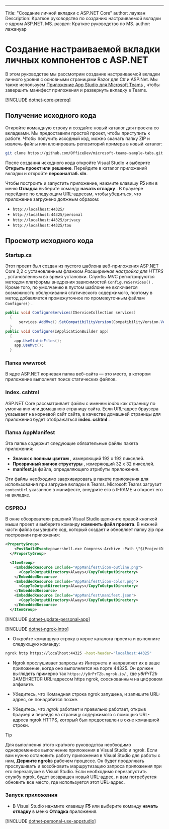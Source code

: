 ---
Title: "Создание личной вкладки с ASP.NET Core" author: лаужан Description: Краткое руководство по созданию настраиваемой вкладки с ядром ASP.NET.
MS. раздел: Краткое руководство по MS. author: лажануар
# <a name="create-a-custom-personal-tab-with-aspnet-core"></a>Создание настраиваемой вкладки личных компонентов с ASP.NET

В этом руководстве мы рассмотрим создание настраиваемой вкладки личного уровня с основными страницами Razor для C# и ASP.Net. Мы также используем [Приложение App Studio для Microsoft Teams](~/concepts/build-and-test/app-studio-overview.md) , чтобы завершить манифест приложения и развернуть вкладку в Teams.

[!INCLUDE [dotnet-core-prereq](~/includes/tabs/dotnet-core-prereq.md)]

## <a name="get-the-source-code"></a>Получение исходного кода

Откройте командную строку и создайте новый каталог для проекта со вкладками. Мы предоставили простой проект, чтобы приступить к работе. Чтобы получить исходный код, можно скачать папку ZIP и извлечь файлы или клонировать репозиторий примера в новый каталог:

```bash
git clone https://github.com/OfficeDev/microsoft-teams-sample-tabs.git
```

После создания исходного кода откройте Visual Studio и выберите **Открыть проект или решение**. Перейдите в каталог приложений вкладки и откройте **персоналтаб. sln**.

Чтобы построить и запустить приложение, нажмите клавишу **F5** или в меню **Отладка** выберите команду **начать отладку** . В браузере перейдите по следующим URL-адресам, чтобы убедиться, что приложение загружено должным образом:

- `http://localhost:44325/`
- `http://localhost:44325/personal`
- `http://localhost:44325/privacy`
- `http://localhost:44325/tou`

## <a name="review-the-source-code"></a>Просмотр исходного кода

### <a name="startupcs"></a>Startup.cs

Этот проект был создан из пустого шаблона веб-приложения ASP.NET Core 2,2 с установленным флажком *Расширенная настройка для HTTPS* , установленным во время установки. Службы MVC регистрируются методом платформы внедрения зависимостей `ConfigureServices()` . Кроме того, по умолчанию в пустом шаблоне не включается возможность обслуживания статического содержимого, поэтому в метод добавляется промежуточное по промежуточным файлам `Configure()` .

```csharp
public void ConfigureServices(IServiceCollection services)
  {
      services.AddMvc().SetCompatibilityVersion(CompatibilityVersion.Version_2_2);
  }
public void Configure(IApplicationBuilder app)
  {
    app.UseStaticFiles();
    app.UseMvc();
  }
```

### <a name="wwwroot-folder"></a>Папка wwwroot

В ядре ASP.NET корневая папка веб-сайта — это место, в котором приложение выполняет поиск статических файлов.

### <a name="indexcshtml"></a>Index. cshtml

ASP.NET Core рассматривает файлы с именем *index* как страницу по умолчанию или домашнюю страницу сайта. Если URL-адрес браузера указывает на корневой сайт сайта, в качестве домашней страницы для приложения будет отображаться **index. cshtml** .

### <a name="appmanifest-folder"></a>Папка AppManifest

Эта папка содержит следующие обязательные файлы пакета приложения:

- **Значок с полным цветом** , измеряющий 192 x 192 пикселей.
- **Прозрачный значок структуры** , измеряющий 32 x 32 пикселей.
- **manifest.js** файла, определяющего атрибуты приложения.

Эти файлы необходимо заархивировать в пакете приложения для использования при загрузке вкладки в Teams. Microsoft Teams загрузит `contentUrl` указанное в манифесте, внедрите его в IFRAME и откроет его на вкладке.

### <a name="csproj"></a>CSPROJ

В окне обозревателя решений Visual Studio щелкните правой кнопкой мыши проект и выберите команду **изменить файл проекта**. В нижней части файла вы увидите код, который создает и обновляет папку zip при построении приложения:

```xml
<PropertyGroup>
    <PostBuildEvent>powershell.exe Compress-Archive -Path \"$(ProjectDir)AppManifest\*\" -DestinationPath \"$(TargetDir)tab.zip\" -Force</PostBuildEvent>
  </PropertyGroup>

  <ItemGroup>
    <EmbeddedResource Include="AppManifest\icon-outline.png">
      <CopyToOutputDirectory>Always</CopyToOutputDirectory>
    </EmbeddedResource>
    <EmbeddedResource Include="AppManifest\icon-color.png">
      <CopyToOutputDirectory>Always</CopyToOutputDirectory>
    </EmbeddedResource>
    <EmbeddedResource Include="AppManifest\manifest.json">
      <CopyToOutputDirectory>Always</CopyToOutputDirectory>
    </EmbeddedResource>
  </ItemGroup>
```

[!INCLUDE  [dotnet-update-personal-app](~/includes/tabs/dotnet-update-personal-app.md)]

[!INCLUDE [dotnet-ngrok-intro](~/includes/tabs/dotnet-ngrok-intro.md)]

- Откройте командную строку в корне каталога проекта и выполните следующую команду:

```bash
ngrok http https://localhost:44325 -host-header="localhost:44325"
```

- Ngrok прослушивает запросы из Интернета и направляет их в ваше приложение, когда оно выполняется на порте 44325.  Он должен выглядеть примерно так `https://y8rPrT2b.ngrok.io/` , где *y8rPrT2b* ЗАМЕНЯЕТСЯ URL-адресом https ngrok, сооснованным на цифровом алфавите.

- Убедитесь, что Командная строка ngrok запущена, и запишите URL-адрес, он понадобится позже.

- Убедитесь, что *ngrok* работает и правильно работает, открыв браузер и перейдя на страницу содержимого с помощью URL-адреса ngrok HTTPS, который был предоставлен в окне командной строки.

>[!TIP]
>Для выполнения этого краткого руководства необходимо одновременное выполнение приложения в Visual Studio и ngrok. Если вам нужно остановить работу приложения в Visual Studio для работы с ним, **Держите ngrok**в рабочем процессе. Он будет продолжать прослушивать и возобновить маршрутизацию запроса приложения при его перезапуске в Visual Studio. Если необходимо перезапустить службу ngrok, будет возвращен новый URL-адрес, и вам потребуется обновить все место, где используется этот URL-адрес.

### <a name="run-your-application"></a>Запуск приложения

- В Visual Studio нажмите клавишу **F5** или выберите команду **начать отладку** в меню **Отладка** приложения.

[!INCLUDE [dotnet-personal-use-appstudio](~/includes/tabs/dotnet-personal-use-appstudio.md)]
